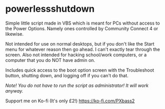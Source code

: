 # powerlessshutdown
Simple little script made in VBS which is meant for PCs without access to the Power Options. Namely ones controlled by Community Connect 4 or likewise.

Not intended for use on normal desktops, but if you don't like the Start menu for whatever reason then go ahead. I can't exactly tear through the screen.
Also not intended for hacking school/work computers, or a computer that you do NOT have admin on.

Includes quick access to the boot option screen with the Troubleshoot button, shutting down, and logging off if you can't do that.

_Note! You do not have to run the script as administrator! It will work anyway._

Support me on Ko-fi (It's only £2!) https://ko-fi.com/PXbass2
